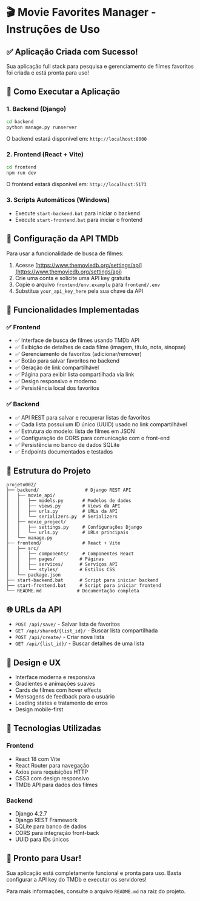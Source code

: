# 🎬 Movie Favorites Manager - Instruções de Uso

## ✅ Aplicação Criada com Sucesso!

Sua aplicação full stack para pesquisa e gerenciamento de filmes favoritos foi criada e está pronta para uso!

## 🚀 Como Executar a Aplicação

### 1. Backend (Django)
```bash
cd backend
python manage.py runserver
```
O backend estará disponível em: `http://localhost:8000`

### 2. Frontend (React + Vite)
```bash
cd frontend
npm run dev
```
O frontend estará disponível em: `http://localhost:5173`

### 3. Scripts Automáticos (Windows)
- Execute `start-backend.bat` para iniciar o backend
- Execute `start-frontend.bat` para iniciar o frontend

## 🔑 Configuração da API TMDb

Para usar a funcionalidade de busca de filmes:

1. Acesse [https://www.themoviedb.org/settings/api](https://www.themoviedb.org/settings/api)
2. Crie uma conta e solicite uma API key gratuita
3. Copie o arquivo `frontend/env.example` para `frontend/.env`
4. Substitua `your_api_key_here` pela sua chave da API

## 🎯 Funcionalidades Implementadas

### ✅ Frontend
- ✅ Interface de busca de filmes usando TMDb API
- ✅ Exibição de detalhes de cada filme (imagem, título, nota, sinopse)
- ✅ Gerenciamento de favoritos (adicionar/remover)
- ✅ Botão para salvar favoritos no backend
- ✅ Geração de link compartilhável
- ✅ Página para exibir lista compartilhada via link
- ✅ Design responsivo e moderno
- ✅ Persistência local dos favoritos

### ✅ Backend
- ✅ API REST para salvar e recuperar listas de favoritos
- ✅ Cada lista possui um ID único (UUID) usado no link compartilhável
- ✅ Estrutura do modelo: lista de filmes em JSON
- ✅ Configuração de CORS para comunicação com o front-end
- ✅ Persistência no banco de dados SQLite
- ✅ Endpoints documentados e testados

## 📁 Estrutura do Projeto

```
projeto002/
├── backend/                 # Django REST API
│   ├── movie_api/
│   │   ├── models.py       # Modelos de dados
│   │   ├── views.py        # Views da API
│   │   ├── urls.py         # URLs da API
│   │   └── serializers.py  # Serializers
│   ├── movie_project/
│   │   ├── settings.py     # Configurações Django
│   │   └── urls.py         # URLs principais
│   └── manage.py
├── frontend/               # React + Vite
│   ├── src/
│   │   ├── components/     # Componentes React
│   │   ├── pages/         # Páginas
│   │   ├── services/      # Serviços API
│   │   └── styles/        # Estilos CSS
│   └── package.json
├── start-backend.bat      # Script para iniciar backend
├── start-frontend.bat     # Script para iniciar frontend
└── README.md             # Documentação completa
```

## 🌐 URLs da API

- `POST /api/save/` - Salvar lista de favoritos
- `GET /api/shared/{list_id}/` - Buscar lista compartilhada
- `POST /api/create/` - Criar nova lista
- `GET /api/{list_id}/` - Buscar detalhes de uma lista

## 🎨 Design e UX

- Interface moderna e responsiva
- Gradientes e animações suaves
- Cards de filmes com hover effects
- Mensagens de feedback para o usuário
- Loading states e tratamento de erros
- Design mobile-first

## 🔧 Tecnologias Utilizadas

### Frontend
- React 18 com Vite
- React Router para navegação
- Axios para requisições HTTP
- CSS3 com design responsivo
- TMDb API para dados dos filmes

### Backend
- Django 4.2.7
- Django REST Framework
- SQLite para banco de dados
- CORS para integração front-back
- UUID para IDs únicos

## 🎉 Pronto para Usar!

Sua aplicação está completamente funcional e pronta para uso. Basta configurar a API key do TMDb e executar os servidores!

Para mais informações, consulte o arquivo `README.md` na raiz do projeto.

